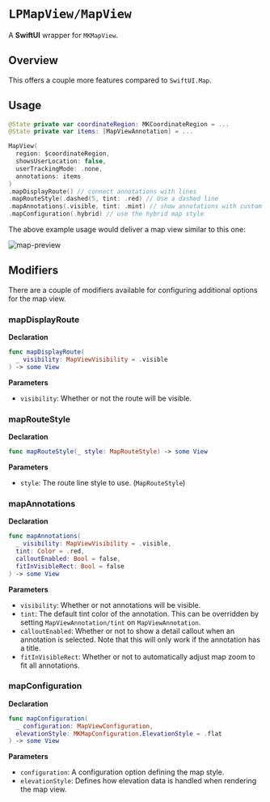 # ``LPMapView/MapView``

A **SwiftUI** wrapper for `MKMapView`.

## Overview

This offers a couple more features compared to `SwiftUI.Map`.

## Usage

```swift
@State private var coordinateRegion: MKCoordinateRegion = ...
@State private var items: [MapViewAnnotation] = ...

MapView(
  region: $coordinateRegion, 
  showsUserLocation: false,
  userTrackingMode: .none,
  annotations: items
)
.mapDisplayRoute() // connect annotations with lines
.mapRouteStyle(.dashed(5, tint: .red) // Use a dashed line
.mapAnnotations(.visible, tint: .mint) // show annotations with custom tint
.mapConfiguration(.hybrid) // use the hybrid map style
```

The above example usage would deliver a map view similar to this one:

![map-preview](map-preview)

## Modifiers

There are a couple of modifiers available for configuring additional
options for the map view.

### mapDisplayRoute

**Declaration**

```swift
func mapDisplayRoute(
  _ visibility: MapViewVisibility = .visible
) -> some View
```

**Parameters**

- `visibility`: Whether or not the route will be visible.

### mapRouteStyle

**Declaration**

```swift
func mapRouteStyle(_ style: MapRouteStyle) -> some View
```

**Parameters**

- `style`: The route line style to use. (``MapRouteStyle``)

### mapAnnotations

**Declaration**

```swift
func mapAnnotations(
  _ visibility: MapViewVisibility = .visible, 
  tint: Color = .red, 
  calloutEnabled: Bool = false, 
  fitInVisibleRect: Bool = false
) -> some View
```

**Parameters**

- `visibility`: Whether or not annotations will be visible.
- `tint`: The default tint color of the annotation. This can
be overridden by setting ``MapViewAnnotation/tint`` on
``MapViewAnnotation``.
- `calloutEnabled`: Whether or not to show a detail callout
when an annotation is selected. Note that this will only
work if the annotation has a title.
- `fitInVisibleRect`: Whether or not to automatically adjust
map zoom to fit all annotations.

### mapConfiguration

**Declaration**

```swift
func mapConfiguration(
  _ configuration: MapViewConfiguration, 
  elevationStyle: MKMapConfiguration.ElevationStyle = .flat
) -> some View
```

**Parameters**

- `configuration`: A configuration option defining the map
style.
- `elevationStyle`: Defines how elevation data is handled
when rendering the map view.

